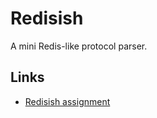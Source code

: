 # Redisish

A mini Redis-like protocol parser.

## Links
* [Redisish assignment](https://ferrous-systems.github.io/teaching-material/assignments/redisish.html)
